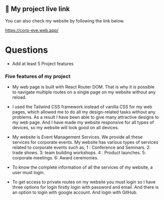 
## 🔗 My project live link
You can also check my website by following the link below.

https://corp-eve.web.app/


# Questions
- Add at least 5 Project features

### Five features of my project

- My web page is built with React Router DOM. That is why it is possible to navigate multiple routes on a single page on my website without any reload.

- I used the Tailwind CSS framework instead of vanilla CSS for my web pages, which allowed me to do all my design-related tasks without any problems. As a result I have been able to give many attractive designs to my web page. And  I have made my website responsive for all types of devices, so my website will look good on all devices.

- My website is Event Management Services. We provide all these services for corporate events. My website has various types of services related to corporate events such as, 1 : Conference and Seminars. 2: trade shows. 3: team building workshops. 4 : Product launches. 5: corporate meetings. 6: Award ceremonies.

- To know the complete information of all the services of my website, a user must login.

- To get access to private routes on my website you must login so I have three options for login firstly login with password and email. And there is an option to login with google account. And login with GitHub.

